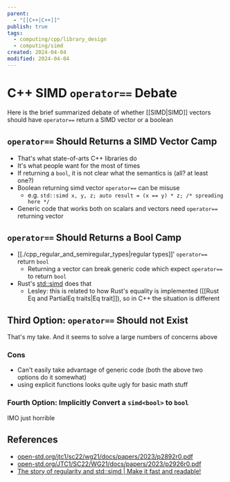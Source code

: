 ```yaml
---
parent:
  - "[[C++|C++]]"
publish: true
tags:
  - computing/cpp/library_design
  - computing/simd
created: 2024-04-04
modified: 2024-04-04
---
```

# C++ SIMD `operator==` Debate
Here is the brief summarized debate of whether [[SIMD|SIMD]] vectors should have `operator==` return a SIMD vector or a boolean
## `operator==` Should Returns a SIMD Vector Camp
- That's what state-of-arts C++ libraries do
- It's what people want for the most of times
- If returning a `bool`, it is not clear what the semantics is (all? at least one?)
- Boolean returning simd vector `operator==` can be misuse
  - e.g. `std::simd x, y, z; auto result = (x == y) * z; /* spreading here */`
- Generic code that works both on scalars and vectors need `operator==` returning vector

## `operator==` Should Returns a Bool Camp
- [[./cpp_regular_and_semiregular_types|regular types]]' `operator==` return `bool`
  - Returning a vector can break generic code which expect `operator==` to return `bool`
- Rust's [std::simd](https://doc.rust-lang.org/stable/std/simd/) does that
  - Lesley: this is related to how Rust's equality is implemented ([[Rust Eq and PartialEq traits|Eq trait]]), so in C++ the situation is different

## Third Option: `operator==` Should not Exist
That's my take. And it seems to solve a large numbers of concerns above
### Cons
- Can't easily take advantage of generic code (both the above two options do it somewhat)
- using explicit functions looks quite ugly for basic math stuff

### Fourth Option: Implicitly Convert a `simd<bool>` to `bool`
IMO just horrible

## References
- [open-std.org/jtc1/sc22/wg21/docs/papers/2023/p2892r0.pdf](https://www.open-std.org/jtc1/sc22/wg21/docs/papers/2023/p2892r0.pdf)
- [open-std.org/JTC1/SC22/WG21/docs/papers/2023/p2926r0.pdf](https://www.open-std.org/JTC1/SC22/WG21/docs/papers/2023/p2926r0.pdf)
- [The story of regularity and std::simd | Make it fast and readable!](https://mattkretz.github.io/2023/11/16/preserving-regularity.html)